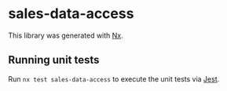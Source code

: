 # sales-data-access

This library was generated with [Nx](https://nx.dev).

## Running unit tests

Run `nx test sales-data-access` to execute the unit tests via [Jest](https://jestjs.io).
